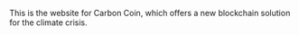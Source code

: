 This is the website for Carbon Coin, which offers a new blockchain solution for the climate crisis.
